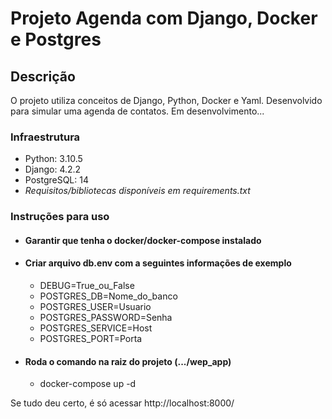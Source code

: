 # Projeto Agenda com Django, Docker e Postgres

## Descrição
O projeto utiliza conceitos de Django, Python, Docker e Yaml. Desenvolvido para simular uma agenda de contatos.
Em desenvolvimento...

### Infraestrutura
  - Python: 3.10.5 
  - Django: 4.2.2 
  - PostgreSQL: 14 
  - _Requisitos/bibliotecas disponíveis em requirements.txt_

### Instruções para uso
  - #### Garantir que tenha o docker/docker-compose instalado
  - #### Criar arquivo db.env com a seguintes informações de exemplo
      - DEBUG=True_ou_False
      - POSTGRES_DB=Nome_do_banco
      - POSTGRES_USER=Usuario
      - POSTGRES_PASSWORD=Senha
      - POSTGRES_SERVICE=Host
      - POSTGRES_PORT=Porta
    
  - #### Roda o comando na raiz do projeto (.../wep_app)
    - docker-compose up -d
  
  Se tudo deu certo, é só acessar http://localhost:8000/